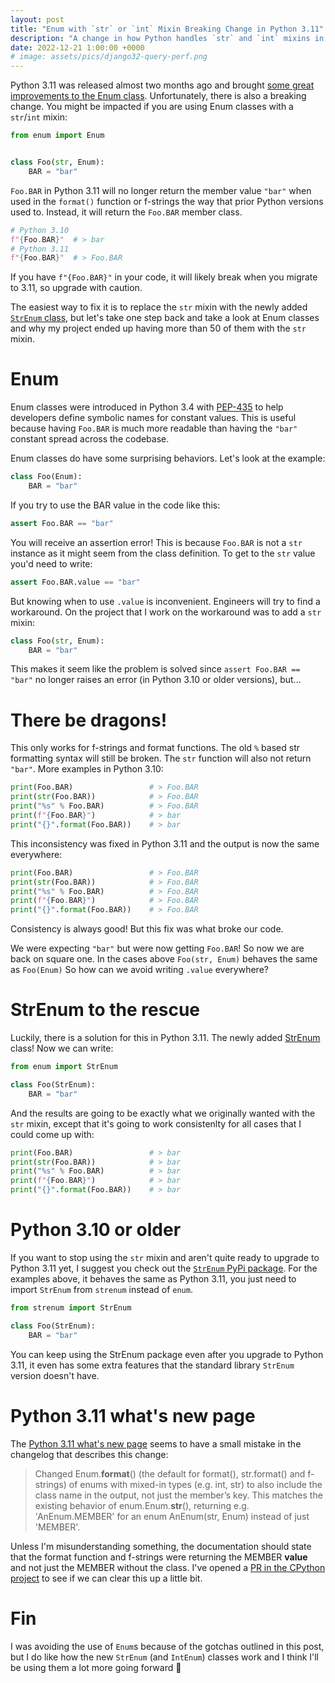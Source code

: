 ```yaml
---
layout: post
title: "Enum with `str` or `int` Mixin Breaking Change in Python 3.11"
description: "A change in how Python handles `str` and `int` mixins in Enum classes might break your code when you upgrade to Python 3.11."
date: 2022-12-21 1:00:00 +0000
# image: assets/pics/django32-query-perf.png
---
```


Python 3.11 was released almost two months ago and brought [some great improvements to the Enum class](https://docs.python.org/3/whatsnew/3.11.html#enum). Unfortunately, there is also a breaking change. You might be impacted if you are using Enum classes with a `str`/`int` mixin:

```python
from enum import Enum


class Foo(str, Enum):
    BAR = "bar"
```

`Foo.BAR` in Python 3.11 will no longer return the member value `"bar"` when used in the `format()` function or f-strings the way that prior Python versions used to. Instead, it will return the `Foo.BAR` member class. 

```python
# Python 3.10
f"{Foo.BAR}"  # > bar
# Python 3.11
f"{Foo.BAR}"  # > Foo.BAR
```

If you have `f"{Foo.BAR}"` in your code, it will likely break when you migrate to 3.11, so upgrade with caution.

The easiest way to fix it is to replace the `str` mixin with the newly added [`StrEnum` class](https://docs.python.org/3/library/enum.html#enum.StrEnum), but let's take one step back and take a look at Enum classes and why my project ended up having more than 50 of them with the `str` mixin.

# Enum

Enum classes were introduced in Python 3.4 with [PEP-435](https://peps.python.org/pep-0435/) to help developers define symbolic names for constant values. This is useful because having `Foo.BAR` is much more readable than having the `"bar"` constant spread across the codebase.

Enum classes do have some surprising behaviors. Let's look at the example:

```python
class Foo(Enum):
    BAR = "bar"
```

If you try to use the BAR value in the code like this:

```python
assert Foo.BAR == "bar"
```

You will receive an assertion error! This is because `Foo.BAR` is not a `str` instance as it might seem from the class definition. To get to the `str` value you'd need to write:

```python
assert Foo.BAR.value == "bar"
```

But knowing when to use `.value` is inconvenient. Engineers will try to find a workaround. On the project that I work on the workaround was to add a `str` mixin:

```python
class Foo(str, Enum):
    BAR = "bar"
```

This makes it seem like the problem is solved since `assert Foo.BAR == "bar"` no longer raises an error (in Python 3.10 or older versions), but... 

# There be dragons!

This only works for f-strings and format functions. The old `%` based str formatting syntax will still be broken. The `str` function will also not return `"bar"`. More examples in Python 3.10:


```python
print(Foo.BAR)                 # > Foo.BAR
print(str(Foo.BAR))            # > Foo.BAR
print("%s" % Foo.BAR)          # > Foo.BAR
print(f"{Foo.BAR}")            # > bar
print("{}".format(Foo.BAR))    # > bar
```

This inconsistency was fixed in Python 3.11 and the output is now the same everywhere:

```python
print(Foo.BAR)                 # > Foo.BAR
print(str(Foo.BAR))            # > Foo.BAR
print("%s" % Foo.BAR)          # > Foo.BAR
print(f"{Foo.BAR}")            # > Foo.BAR
print("{}".format(Foo.BAR))    # > Foo.BAR
```

Consistency is always good! But this fix was what broke our code.

We were expecting `"bar"` but were now getting `Foo.BAR`! So now we are back on square one. In the cases above `Foo(str, Enum)` behaves the same as `Foo(Enum)` So how can we avoid writing `.value` everywhere?

# StrEnum to the rescue

Luckily, there is a solution for this in Python 3.11. The newly added [StrEnum](https://docs.python.org/3/library/enum.html#enum.StrEnum) class! Now we can write:

```python
from enum import StrEnum

class Foo(StrEnum):
    BAR = "bar"
```

And the results are going to be exactly what we originally wanted with the `str` mixin, except that it's going to work consistenlty for all cases that I could come up with:

```python
print(Foo.BAR)                 # > bar
print(str(Foo.BAR))            # > bar
print("%s" % Foo.BAR)          # > bar
print(f"{Foo.BAR}")            # > bar
print("{}".format(Foo.BAR))    # > bar
```

# Python 3.10 or older

If you want to stop using the `str` mixin and aren't quite ready to upgrade to Python 3.11 yet, I suggest you check out the [`StrEnum` PyPi package](https://pypi.org/project/StrEnum/). For the examples above, it behaves the same as Python 3.11, you just need to import `StrEnum` from `strenum` instead of `enum`.

```python
from strenum import StrEnum

class Foo(StrEnum):
    BAR = "bar"
```

You can keep using the StrEnum package even after you upgrade to Python 3.11, it even has some extra features that the standard library `StrEnum` version doesn't have.

# Python 3.11 what's new page

The [Python 3.11 what's new page](https://docs.python.org/3/whatsnew/3.11.html#enum) seems to have a small mistake in the changelog that describes this change:

> Changed Enum.__format__() (the default for format(), str.format() and f-strings) of enums with mixed-in types (e.g. int, str) to also include the class name in the output, not just the member’s key. This matches the existing behavior of enum.Enum.__str__(), returning e.g. 'AnEnum.MEMBER' for an enum AnEnum(str, Enum) instead of just 'MEMBER'.

Unless I'm misunderstanding something, the documentation should state that the format function and f-strings were returning the MEMBER **value** and not just the MEMBER without the class. I've opened a [PR in the CPython project](https://github.com/python/cpython/pull/100387) to see if we can clear this up a little bit.

# Fin

I was avoiding the use of `Enum`s because of the gotchas outlined in this post, but I do like how the new `StrEnum` (and `IntEnum`) classes work and I think I'll be using them a lot more going forward 🎉

